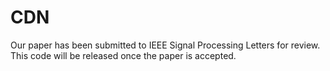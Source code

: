 # CDN

Our paper has been submitted to IEEE Signal Processing Letters for review. This code will be released once the paper is accepted.
